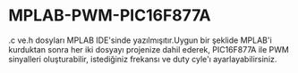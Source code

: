 # MPLAB-PWM-PIC16F877A
.c ve.h dosyları MPLAB IDE'sinde yazılmışıtır.Uygun bir şeklide MPLAB'i kurduktan sonra her iki dosyayı projenize dahil ederek,
PIC16F877A ile PWM sinyalleri oluşturabilir, istediğiniz frekansı ve duty cyle'ı ayarlayabilirsiniz.
